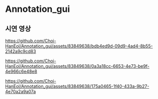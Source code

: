 # Annotation_gui
## 시연 영상
https://github.com/Choi-HanEol/Annotation_gui/assets/83849638/bdb4ed9d-09d9-4ad4-8b55-2142a9c9cd83



https://github.com/Choi-HanEol/Annotation_gui/assets/83849638/0a3a18cc-6653-4e73-be9f-4e966c6e48e8



https://github.com/Choi-HanEol/Annotation_gui/assets/83849638/175a0465-1f40-433a-9b27-4e70a2a9a07a

